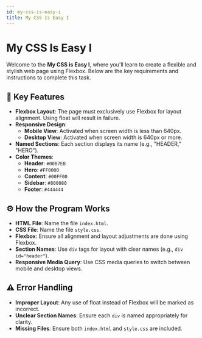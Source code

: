 ```yaml
---
id: my-css-is-easy-i
title: My CSS Is Easy I
---
```


# My CSS Is Easy I

Welcome to the **My CSS is Easy I**, where you'll learn to create a flexible and stylish web page using Flexbox. Below are the key requirements and instructions to complete this task.

## 🚀 Key Features

- **Flexbox Layout**: The page must exclusively use Flexbox for layout alignment. Using float will result in failure.
- **Responsive Design**:
  - **Mobile View**: Activated when screen width is less than 640px.
  - **Desktop View**: Activated when screen width is 640px or more.
- **Named Sections**: Each section displays its name (e.g., "HEADER," "HERO").
- **Color Themes**:
  - **Header**: `#00B7EB`
  - **Hero**: `#FF0000`
  - **Content**: `#00FF00`
  - **Sidebar**: `#800080`
  - **Footer**: `#444444`

## ⚙️ How the Program Works

- **HTML File**: Name the file `index.html`.
- **CSS File**: Name the file `style.css`.
- **Flexbox**: Ensure all alignment and layout adjustments are done using Flexbox.
- **Section Names**: Use `div` tags for layout with clear names (e.g., `div id="header"`).
- **Responsive Media Query**: Use CSS media queries to switch between mobile and desktop views.

## ⚠️ Error Handling

- **Improper Layout**: Any use of float instead of Flexbox will be marked as incorrect.
- **Unclear Section Names**: Ensure each `div` is named appropriately for clarity.
- **Missing Files**: Ensure both `index.html` and `style.css` are included.